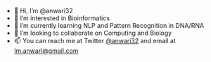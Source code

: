 - 👋 Hi, I’m @anwari32
- 👀 I’m interested in Bioinformatics
- 🌱 I’m currently learning NLP and Pattern Recognition in DNA/RNA
- 💞️ I’m looking to collaborate on Computing and Biology
- 📫 You can reach me at Twitter [@anwari32](https://twitter.com/anwari32) and email at lm.anwari@gmail.com

<!---
anwari32/anwari32 is a ✨ special ✨ repository because its `README.md` (this file) appears on your GitHub profile.
You can click the Preview link to take a look at your changes.
--->
